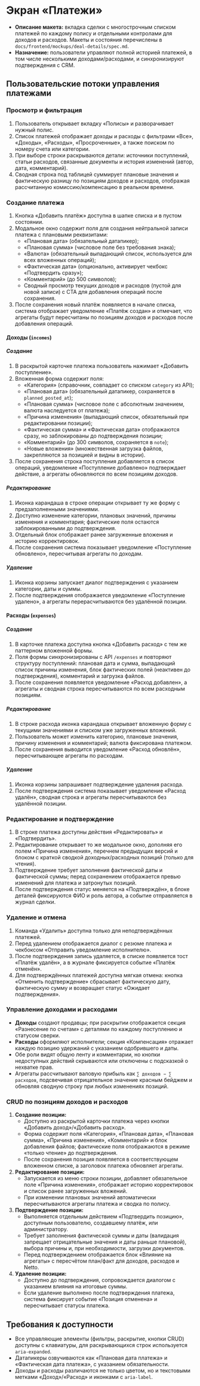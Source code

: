 # Экран «Платежи»

- **Описание макета:** вкладка сделки с многострочным списком платежей по каждому полису и отдельными контролами для доходов и расходов. Макеты и состояния перечислены в `docs/frontend/mockups/deal-details/spec.md`.
- **Назначение:** пользователи управляют полной историей платежей, в том числе несколькими доходами/расходами, и синхронизируют подтверждения с CRM.

## Пользовательские потоки управления платежами

### Просмотр и фильтрация
1. Пользователь открывает вкладку «Полисы» и разворачивает нужный полис.
2. Список платежей отображает доходы и расходы с фильтрами «Все», «Доходы», «Расходы», «Просроченные», а также поиском по номеру счета или категории.
3. При выборе строки раскрываются детали: источники поступлений, статьи расходов, связанные документы и история изменений (автор, дата, комментарий).
4. Сводная строка под таблицей суммирует плановые значения и фактическую разницу по позициям доходов и расходов, отображая рассчитанную комиссию/компенсацию в реальном времени.

### Создание платежа
1. Кнопка «Добавить платёж» доступна в шапке списка и в пустом состоянии.
2. Модальное окно содержит поля для создания нейтральной записи платежа с плановыми реквизитами:
   - «Плановая дата» (обязательный датапикер);
   - «Плановая сумма» (числовое поле без требования знака);
   - «Валюта» (обязательный выпадающий список, используется для всех вложенных операций);
   - «Фактическая дата» (опционально, активирует чекбокс «Подтвердить сразу»);
   - «Комментарий» (до 500 символов);
   - Сводный просмотр текущих доходов и расходов (пустой для новой записи) с CTA для добавления операций после сохранения.
3. После сохранения новый платёж появляется в начале списка, система отображает уведомление «Платёж создан» и отмечает, что агрегаты будут пересчитаны по позициям доходов и расходов после добавления операций.

#### Доходы (`incomes`)

##### Создание
1. В раскрытой карточке платежа пользователь нажимает «Добавить поступление».
2. Вложенная форма содержит поля:
   - «Категория» (справочник, совпадает со списком `category` из API);
   - «Плановая дата» (обязательный датапикер, сохраняется в `planned_posted_at`);
   - «Плановая сумма» (числовое поле с абсолютным значением, валюта наследуется от платежа);
   - «Причина изменения» (выпадающий список, обязательный при редактировании позиции);
   - «Фактическая сумма» и «Фактическая дата» отображаются сразу, но заблокированы до подтверждения позиции;
   - «Комментарий» (до 300 символов, сохраняется в `note`);
   - «Новые вложения» (множественная загрузка файлов, закрепляются за позицией и видны в истории).
3. После сохранения строка поступления добавляется в список операций, уведомление «Поступление добавлено» подтверждает действие, а агрегаты обновляются по всем позициям доходов.

##### Редактирование
1. Иконка карандаша в строке операции открывает ту же форму с предзаполненными значениями.
2. Доступно изменение категории, плановых значений, причины изменения и комментария; фактические поля остаются заблокированными до подтверждения.
3. Отдельный блок отображает ранее загруженные вложения и историю корректировок.
4. После сохранения система показывает уведомление «Поступление обновлено», пересчитывая агрегаты по доходам.

##### Удаление
1. Иконка корзины запускает диалог подтверждения с указанием категории, даты и суммы.
2. После подтверждения отображается уведомление «Поступление удалено», а агрегаты перерасчитываются без удалённой позиции.

#### Расходы (`expenses`)

##### Создание
1. В карточке платежа доступна кнопка «Добавить расход» с тем же паттерном вложенной формы.
2. Поля формы синхронизированы с API `/expenses` и повторяют структуру поступлений: плановая дата и сумма, выпадающий список причины изменения, блок фактических полей (неактивен до подтверждения), комментарий и загрузка файлов.
3. После сохранения появляется уведомление «Расход добавлен», а агрегаты и сводная строка пересчитываются по всем расходным позициям.

##### Редактирование
1. В строке расхода иконка карандаша открывает вложенную форму с текущими значениями и списком уже загруженных вложений.
2. Пользователь может изменить категорию, плановые значения, причину изменения и комментарий; валюта фиксирована платежом.
3. После сохранения выводится уведомление «Расход обновлён», пересчитывающее агрегаты по расходам.

##### Удаление
1. Иконка корзины запрашивает подтверждение удаления расхода.
2. После подтверждения система показывает уведомление «Расход удалён», сводная строка и агрегаты пересчитываются без удалённой позиции.

### Редактирование и подтверждение
1. В строке платежа доступны действия «Редактировать» и «Подтвердить».
2. Редактирование открывает то же модальное окно, дополняя его полем «Причина изменения», перечнем предыдущих версий и блоком с краткой сводкой доходных/расходных позиций (только для чтения).
3. Подтверждение требует заполнения фактической даты и фактической суммы; перед сохранением отображается превью изменений для платежа и затронутых позиций.
4. После подтверждения статус меняется на «Подтверждён», в блоке деталей фиксируются ФИО и роль автора, а событие отправляется в журнал сделки.

### Удаление и отмена
1. Команда «Удалить» доступна только для неподтверждённых платежей.
2. Перед удалением отображается диалог с резюме платежа и чекбоксом «Отправить уведомление исполнителю».
3. После подтверждения запись удаляется, в списке появляется тост «Платёж удалён», а в журнале фиксируется событие «Платёж отменён».
4. Для подтверждённых платежей доступна мягкая отмена: кнопка «Отменить подтверждение» сбрасывает фактическую дату, фактическую сумму и возвращает статус «Ожидает подтверждения».

### Управление доходами и расходами
- **Доходы** создают продавцы; при раскрытии отображается секция «Разнесение по счетам» с деталями по каждому поступлению и статусом сверки.
- **Расходы** оформляют исполнители; секция «Компенсация» отражает каждую позицию удержаний с указанием одобрившего и даты.
- Обе роли видят общую ленту и комментарии, но кнопки недоступных действий скрываются или отключены с подсказкой о нехватке прав.
- Агрегаты рассчитывают валовую прибыль как `∑ доходов − ∑ расходов`, подсвечивая отрицательное значение красным бейджем и обновляя сводную строку при любых изменениях позиций.

### CRUD по позициям доходов и расходов
1. **Создание позиции:**
   - Доступно из раскрытой карточки платежа через кнопки «Добавить доход»/«Добавить расход».
   - Форма содержит поля «Категория», «Плановая дата», «Плановая сумма», «Причина изменения», «Комментарий» и блок добавления файлов; фактические поля отображаются в режиме «только чтение» до подтверждения.
   - После сохранения позиция появляется в соответствующем вложенном списке, а заголовок платежа обновляет агрегаты.
2. **Редактирование позиции:**
   - Запускается из меню строки позиции, добавляет обязательное поле «Причина изменения», отображает историю корректировок и список ранее загруженных вложений.
   - При изменении плановых значений автоматически пересчитываются агрегаты платежа и сводка по полису.
3. **Подтверждение позиции:**
   - Выполняется отдельным действием «Подтвердить позицию», доступным пользователю, создавшему платёж, или администратору.
   - Требует заполнения фактической суммы и даты (валидация запрещает отрицательные значения и даты раньше плановой), выбора причины и, при необходимости, загрузки документов.
   - Перед подтверждением отображается блок «Влияние на агрегаты» с пересчётом план/факт для доходов, расходов и Netto.
4. **Удаление позиции:**
   - Доступно до подтверждения, сопровождается диалогом с указанием влияния на итоговые суммы.
   - Если удаление выполнено после подтверждения платежа, система фиксирует событие «Позиция отменена» и пересчитывает статусы платежа.

## Требования к доступности
- Все управляющие элементы (фильтры, раскрытие, кнопки CRUD) доступны с клавиатуры, для раскрывающихся строк используется `aria-expanded`.
- Датапикеры озвучиваются как «Плановая дата платежа» и «Фактическая дата платежа», с указанием обязательности.
- Доходы и расходы различаются не только цветом, но и текстовыми метками «Доход»/«Расход» и иконками с `aria-label`.

